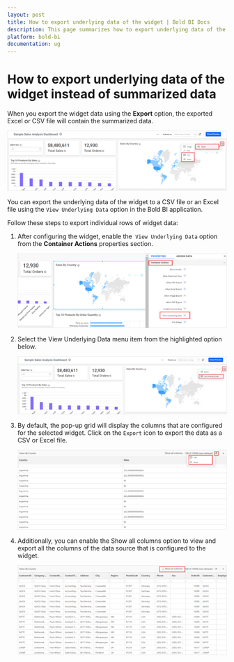 ```yaml
---
layout: post
title: How to export underlying data of the widget | Bold BI Docs
description: This page summarizes how to export underlying data of the widget instead of summarized data using View Underlying data support of Bold BI application.
platform: bold-bi
documentation: ug
---
```


# How to export underlying data of the widget instead of summarized data

When you export the widget data using the **Export** option, the exported Excel or CSV file will contain the summarized data.

![Widget Export](/static/assets/faq/images/widget-export-image.png)

You can export the underlying data of the widget to a CSV file or an Excel file using the `View Underlying Data` option in the Bold BI application.

Follow these steps to export individual rows of widget data:

1. After configuring the widget, enable the` View Underlying Data` option from the **Container Actions** properties section.

    ![Enable View Underlying Data Option](/static/assets/faq/images/enable-view-underlying-data-option.png)

2. Select the View Underlying Data menu item from the highlighted option below.

    ![Select View Underlying Data Menu Item](/static/assets/faq/images/select-view-underlying-data-menu-item.png)

3. By default, the pop-up grid will display the columns that are configured for the selected widget. Click on the `Export` icon to export the data as a CSV or Excel file. 

    ![View Underlying Data Pop-up](/static/assets/faq/images/view-underlying-data-pop-up.png)

4. Additionally, you can enable the Show all columns option to view and export all the columns of the data source that is configured to the widget. 

    ![Enable Show All Columns](/static/assets/faq/images/enable-show-all-columns.png)